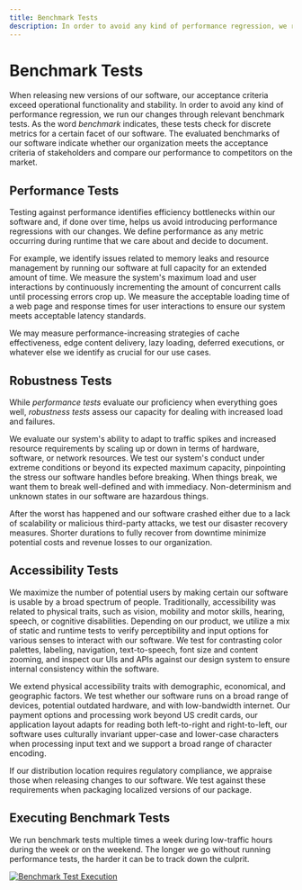 ```yaml
---
title: Benchmark Tests
description: In order to avoid any kind of performance regression, we run our changes through relevant benchmark tests. As the word benchmark indicates, these tests check for discrete metrics for a certain facet of our software.
---
```


# Benchmark Tests

When releasing new versions of our software, our acceptance criteria exceed operational functionality and stability. In order to avoid any kind of performance regression, we run our changes through relevant benchmark tests. As the word *benchmark* indicates, these tests check for discrete metrics for a certain facet of our software. The evaluated benchmarks of our software indicate whether our organization meets the acceptance criteria of stakeholders and compare our performance to competitors on the market.

## Performance Tests

Testing against performance identifies efficiency bottlenecks within our software and, if done over time, helps us avoid introducing performance regressions with our changes. We define performance as any metric occurring during runtime that we care about and decide to document.

For example, we identify issues related to memory leaks and resource management by running our software at full capacity for an extended amount of time. We measure the system's maximum load and user interactions by continuously incrementing the amount of concurrent calls until processing errors crop up. We measure the acceptable loading time of a web page and response times for user interactions to ensure our system meets acceptable latency standards.

We may measure performance-increasing strategies of cache effectiveness, edge content delivery, lazy loading, deferred executions, or whatever else we identify as crucial for our use cases.

## Robustness Tests

While *performance tests* evaluate our proficiency when everything goes well, *robustness tests* assess our capacity for dealing with increased load and failures.

We evaluate our system's ability to adapt to traffic spikes and increased resource requirements by scaling up or down in terms of hardware, software, or network resources. We test our system's conduct under extreme conditions or beyond its expected maximum capacity, pinpointing the stress our software handles before breaking. When things break, we want them to break well-defined and with immediacy. Non-determinism and unknown states in our software are hazardous things.

After the worst has happened and our software crashed either due to a lack of scalability or malicious third-party attacks, we test our disaster recovery measures. Shorter durations to fully recover from downtime minimize potential costs and revenue losses to our organization.

## Accessibility Tests

We maximize the number of potential users by making certain our software is usable by a broad spectrum of people. Traditionally, accessibility was related to physical traits, such as vision, mobility and motor skills, hearing, speech, or cognitive disabilities. Depending on our product, we utilize a mix of static and runtime tests to verify perceptibility and input options for various senses to interact with our software. We test for contrasting color palettes, labeling, navigation, text-to-speech, font size and content zooming, and inspect our UIs and APIs against our design system to ensure internal consistency within the software.

We extend physical accessibility traits with demographic, economical, and geographic factors. We test whether our software runs on a broad range of devices, potential outdated hardware, and with low-bandwidth internet. Our payment options and processing work beyond US credit cards, our application layout adapts for reading both left-to-right and right-to-left, our software uses culturally invariant upper-case and lower-case characters when processing input text and we support a broad range of character encoding.

If our distribution location requires regulatory compliance, we appraise those when releasing changes to our software. We test against these requirements when packaging localized versions of our package.

## Executing Benchmark Tests

We run benchmark tests multiple times a week during low-traffic hours during the week or on the weekend. The longer we go without running performance tests, the harder it can be to track down the culprit.

[![Benchmark Test Execution](../../../assets/images/book/anatomy-of-a-code-change/testing/benchmark-execution.webp)](../../../assets/images/book/anatomy-of-a-code-change/testing/benchmark-execution.png)
